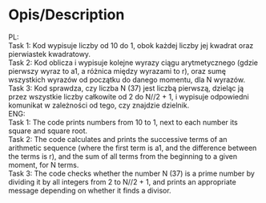 # Opis/Description
PL:<br />
Task 1: Kod wypisuje liczby od 10 do 1, obok każdej liczby jej kwadrat oraz pierwiastek kwadratowy.<br />
Task 2: Kod oblicza i wypisuje kolejne wyrazy ciągu arytmetycznego (gdzie pierwszy wyraz to a1, a różnica między wyrazami to r), oraz sumę wszystkich wyrazów od początku do danego momentu, dla N wyrazów.<br />
Task 3: Kod sprawdza, czy liczba N (37) jest liczbą pierwszą, dzieląc ją przez wszystkie liczby całkowite od 2 do N//2 + 1, i wypisuje odpowiedni komunikat w zależności od tego, czy znajdzie dzielnik.<br />
ENG:<br />
Task 1: The code prints numbers from 10 to 1, next to each number its square and square root.<br />
Task 2: The code calculates and prints the successive terms of an arithmetic sequence (where the first term is a1, and the difference between the terms is r), and the sum of all terms from the beginning to a given moment, for N terms.<br />
Task 3: The code checks whether the number N (37) is a prime number by dividing it by all integers from 2 to N//2 + 1, and prints an appropriate message depending on whether it finds a divisor.<br />
